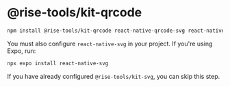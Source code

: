 # @rise-tools/kit-qrcode

```sh
npm install @rise-tools/kit-qrcode react-native-qrcode-svg react-native-svg
```

You must also configure `react-native-svg` in your project. If you're using Expo, run:
```sh
npx expo install react-native-svg
```

If you have already configured `@rise-tools/kit-svg`, you can skip this step.

